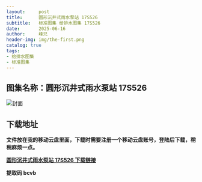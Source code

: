 ```yaml
---
layout:     post
title:      圆形沉井式雨水泵站 17S526
subtitle:   标准图集 给排水图集 17S526
date:       2025-06-16
author:     峰兄
header-img: img/the-first.png
catalog: true
tags:
- 给排水图集
- 标准图集
---
```

## 图集名称：圆形沉井式雨水泵站 17S526
![封面](https://pic1.imgdb.cn/item/684fbdd558cb8da5c84f503c.jpg)


## 下载地址 ##
**文件放在我的移动云盘里面，下载时需要注册一个移动云盘账号，登陆后下载，稍稍麻烦一点。**  
  
[**圆形沉井式雨水泵站 17S526 下载链接**](https://caiyun.139.com/w/i/2nQQTkJZYWhw1)


**提取码 bcvb**

